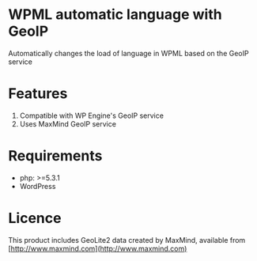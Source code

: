 # WPML automatic language with GeoIP

Automatically changes the load of language in WPML based on the GeoIP service

# Features

1. Compatible with WP Engine's GeoIP service
1. Uses MaxMind GeoIP service

# Requirements

- php: >=5.3.1
- WordPress 

# Licence

This product includes GeoLite2 data created by MaxMind, available from [http://www.maxmind.com](http://www.maxmind.com)